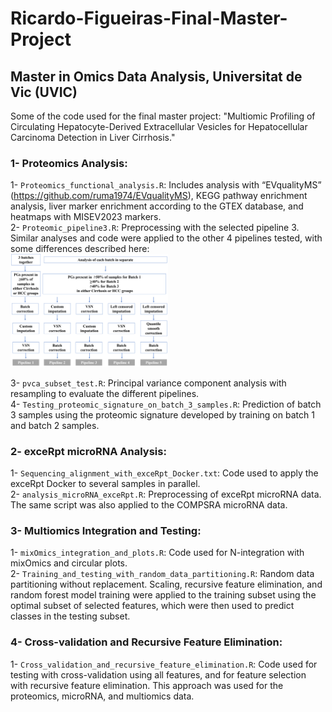 # Ricardo-Figueiras-Final-Master-Project  
## Master in Omics Data Analysis, Universitat de Vic (UVIC)  
Some of the code used for the final master project: "Multiomic Profiling of Circulating Hepatocyte-Derived Extracellular Vesicles for Hepatocellular Carcinoma Detection in Liver Cirrhosis."

### 1- Proteomics Analysis:  
1- `Proteomics_functional_analysis.R`: Includes analysis with “EVqualityMS” (https://github.com/ruma1974/EVqualityMS), KEGG pathway enrichment analysis, liver marker enrichment according to the GTEX database, and heatmaps with MISEV2023 markers.  
2- `Proteomic_pipeline3.R`: Preprocessing with the selected pipeline 3. Similar analyses and code were applied to the other 4 pipelines tested, with some differences described here:  
<img src="https://github.com/rfigueiras/Ricardo-Figueiras-Final-Master-project/blob/main/1-Proteomics_analysis/Pipelines%20test%20for%20proteomics%20preprocessing.png?raw=true" alt="Proteomics preprocessing pipelines tested" width="50%">  

3- `pvca_subset_test.R`: Principal variance component analysis with resampling to evaluate the different pipelines.  
4- `Testing_proteomic_signature_on_batch_3_samples.R`: Prediction of batch 3 samples using the proteomic signature developed by training on batch 1 and batch 2 samples.  

### 2- exceRpt microRNA Analysis:  
1- `Sequencing_alignment_with_exceRpt_Docker.txt`: Code used to apply the exceRpt Docker to several samples in parallel.    
2- `analysis_microRNA_exceRpt.R`: Preprocessing of exceRpt microRNA data. The same script was also applied to the COMPSRA microRNA data.

### 3- Multiomics Integration and Testing:  
1- `mixOmics_integration_and_plots.R`: Code used for N-integration with mixOmics and circular plots.  
2- `Training_and_testing_with_random_data_partitioning.R`: Random data partitioning without replacement. Scaling, recursive feature elimination, and random forest model training were applied to the training subset using the optimal subset of selected features, which were then used to predict classes in the testing subset.

### 4- Cross-validation and Recursive Feature Elimination:  
1- `Cross_validation_and_recursive_feature_elimination.R`: Code used for testing with cross-validation using all features, and for feature selection with recursive feature elimination. This approach was used for the proteomics, microRNA, and multiomics data.

